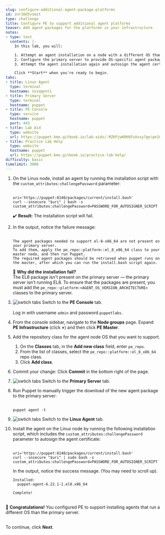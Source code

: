 ```yaml
---
slug: configure-additional-agent-package-platforms
id: znr1665vsmzt
type: challenge
title: Configure PE to support additional agent platforms
teaser: Add agent packages for the platforms in your infrastructure.
notes:
- type: text
  contents: |-
    In this lab, you will:

    1. Attempt an agent installation on a node with a different OS than the primary server.
    2. Configure the primary server to provide OS-specific agent packages so that you can install agents across a variety of nodes.
    3. Attempt the agent installation again and autosign the agent certificate by providing a challenge password.

    Click **Start** when you're ready to begin.
tabs:
- title: Linux Agent
  type: terminal
  hostname: nixagent1
- title: Primary Server
  type: terminal
  hostname: puppet
- title: PE Console
  type: service
  hostname: puppet
  port: 443
- title: Lab Aid
  type: website
  url: https://puppet-kmo.gitbook.io/lab-aids/-MZKPjwKRKKFuXxxy7ge/pe101/configure-additional-agent-package-platforms
- title: Practice Lab Help
  type: website
  hostname: puppet
  url: https://puppet-kmo.gitbook.io/practice-lab-help/
difficulty: basic
timelimit: 3000
---
```

1. On the Linux node, install an agent by running the installation script with the `custom_attributes:challengePassword` parameter:<br><br>
    ```
    uri='https://puppet:8140/packages/current/install.bash'
    curl --insecure "$uri" | bash -s custom_attributes:challengePassword=PASSWORD_FOR_AUTOSIGNER_SCRIPT
    ```
    ✔️ **Result:** The installation script will fail.

2. In the output, notice the failure message:<br><br>
    ```
    The agent packages needed to support el-8-x86_64 are not present on your primary server.
    To add them, apply the pe_repo::platform::el_8_x86_64 class to your master node, and then run Puppet.
    The required agent packages should be retrieved when puppet runs on the master, after which you can run the install.bash script again.
    ```

    💭 **Why did the installation fail?**<br>
    The EL8 package isn't present on the primary server — the primary server isn't running EL8. To ensure that the packages are present, you must add the `pe_repo::platform:<AGENT_OS_VERSION_ARCHITECTURE>` classes to the primary server.

3. ![swtich tabs](https://storage.googleapis.com/instruqt-images/Instruct%20Icons/icon_switch_tabs_white_32.png) Switch to the **PE Console** tab.<br><br>Log in with username `admin` and password `puppetlabs`.

1. From the console sidebar, navigate to the **Node groups** page. Expand **PE Infrastructure** (click **+**) and then click **PE Master**.

1. Add the repository class for the agent node OS that you want to support.
    1. On the **Classes** tab, in the **Add new class** field, enter `pe_repo`.
    2. From the list of classes, select the `pe_repo::platform::el_8_x86_64` repo class.
    3. Click **Add class**.

1. Commit your change: Click **Commit** in the bottom right of the page.

1. ![swtich tabs](https://storage.googleapis.com/instruqt-images/Instruct%20Icons/icon_switch_tabs_white_32.png) Switch to the **Primary Server** tab.

1. Run Puppet to manually trigger the download of the new agent package to the primary server:<br><br>
    ```
    puppet agent -t
    ```

8. ![swtich tabs](https://storage.googleapis.com/instruqt-images/Instruct%20Icons/icon_switch_tabs_white_32.png) Switch to the **Linux Agent** tab.

1. Install the agent on the Linux node by running the following installation script, which includes the `custom_attributes:challengePassword` parameter to autosign the agent certificate:<br><br>
    ```
    uri='https://puppet:8140/packages/current/install.bash'
    curl --insecure "$uri" | sudo bash -s custom_attributes:challengePassword=PASSWORD_FOR_AUTOSIGNER_SCRIPT
    ```
    In the output, notice the success message. (You may need to scroll up).
    ```
    Installed:
      puppet-agent-6.22.1-1.el8.x86_64

    Complete!
    ```

<br>🎈 **Congratulations!** You configured PE to support installing agents that run a different OS than the primary server.

<br>To continue, click **Next**.